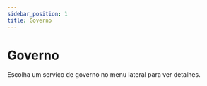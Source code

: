 ```yaml
---
sidebar_position: 1
title: Governo
---
```


# Governo

Escolha um serviço de governo no menu lateral para ver detalhes. 
